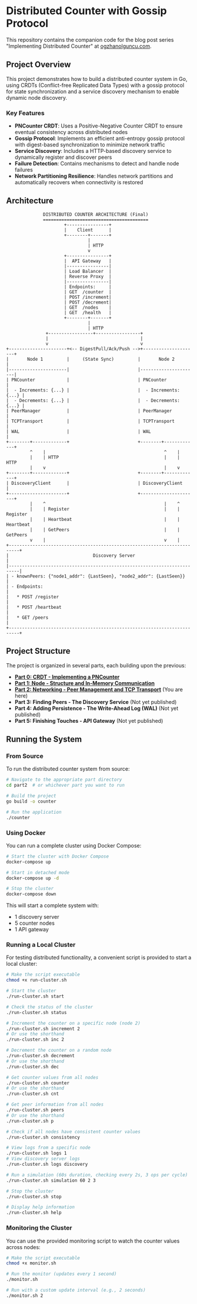 # Distributed Counter with Gossip Protocol

This repository contains the companion code for the blog post series "Implementing Distributed Counter" at [ogzhanolguncu.com](https://ogzhanolguncu.com/blog/implementing-distributed-counter-part-0/).

## Project Overview

This project demonstrates how to build a distributed counter system in Go, using CRDTs (Conflict-free Replicated Data Types) with a gossip protocol for state synchronization and a service discovery mechanism to enable dynamic node discovery.

### Key Features

- **PNCounter CRDT**: Uses a Positive-Negative Counter CRDT to ensure eventual consistency across distributed nodes
- **Gossip Protocol**: Implements an efficient anti-entropy gossip protocol with digest-based synchronization to minimize network traffic
- **Service Discovery**: Includes a HTTP-based discovery service to dynamically register and discover peers
- **Failure Detection**: Contains mechanisms to detect and handle node failures
- **Network Partitioning Resilience**: Handles network partitions and automatically recovers when connectivity is restored

## Architecture

```
              DISTRIBUTED COUNTER ARCHITECTURE (Final)
              ========================================
                      +----------------+
                      |    Client      |
                      +--------+-------+
                               |
                               | HTTP
                               v
                      +----------------+
                      |  API Gateway   |
                      |----------------|
                      | Load Balancer  |
                      | Reverse Proxy  |
                      |----------------|
                      | Endpoints:     |
                      | GET  /counter  |
                      | POST /increment|
                      | POST /decrement|
                      | GET  /nodes    |
                      | GET  /health   |
                      +--------+-------+
                               |
                               | HTTP
               +-----------------+-----------------+
               |                                   |
               v                                   v
+----------------------+<-- DigestPull/Ack/Push -->+---------------------+
|       Node 1         |     (State Sync)         |       Node 2         |
|----------------------|                          |----------------------|
| PNCounter            |                          | PNCounter            |
|  - Increments: {...} |                          |  - Increments: {...} |
|  - Decrements: {...} |                          |  - Decrements: {...} |
| PeerManager          |                          | PeerManager          |
| TCPTransport         |                          | TCPTransport         |
| WAL                  |                          | WAL                  |
+--------+-------------+                          +--------+-------------+
         ^    |                                             ^    |
         |    | HTTP                                        |    | HTTP
         |    v                                             |    v
+--------+-------------+                          +--------+-------------+
| DiscoveryClient      |                          | DiscoveryClient      |
+----------------------+                          +----------------------+
         |    ^                                             |    ^
         |    | Register                                    |    | Register
         |    | Heartbeat                                   |    | Heartbeat
         |    | GetPeers                                    |    | GetPeers
         v    |                                             v    |
+--------------------------------------------------------------------------+
|                                Discovery Server                          |
|--------------------------------------------------------------------------|
| - knownPeers: {"node1_addr": {LastSeen}, "node2_addr": {LastSeen}}       |
| - Endpoints:                                                             |
|   * POST /register                                                       |
|   * POST /heartbeat                                                      |
|   * GET /peers                                                           |
+--------------------------------------------------------------------------+
```

## Project Structure

The project is organized in several parts, each building upon the previous:

- **[Part 0: CRDT - Implementing a PNCounter](https://ogzhanolguncu.com/blog/implementing-distributed-counter-part-0/)**
- **[Part 1: Node - Structure and In-Memory Communication](https://ogzhanolguncu.com/blog/implementing-distributed-counter-part-1/)**
- **[Part 2: Networking - Peer Management and TCP Transport](https://ogzhanolguncu.com/blog/implementing-distributed-counter-part-2/)** (You are here)
- **Part 3: Finding Peers - The Discovery Service** (Not yet published)
- **Part 4: Adding Persistence - The Write-Ahead Log (WAL)** (Not yet published)
- **Part 5: Finishing Touches - API Gateway** (Not yet published)

## Running the System

### From Source

To run the distributed counter system from source:

```bash
# Navigate to the appropriate part directory
cd part2  # or whichever part you want to run

# Build the project
go build -o counter

# Run the application
./counter
```

### Using Docker

You can run a complete cluster using Docker Compose:

```bash
# Start the cluster with Docker Compose
docker-compose up

# Start in detached mode
docker-compose up -d

# Stop the cluster
docker-compose down
```

This will start a complete system with:

- 1 discovery server
- 5 counter nodes
- 1 API gateway

### Running a Local Cluster

For testing distributed functionality, a convenient script is provided to start a local cluster:

```bash
# Make the script executable
chmod +x run-cluster.sh

# Start the cluster
./run-cluster.sh start

# Check the status of the cluster
./run-cluster.sh status

# Increment the counter on a specific node (node 2)
./run-cluster.sh increment 2
# Or use the shorthand
./run-cluster.sh inc 2

# Decrement the counter on a random node
./run-cluster.sh decrement
# Or use the shorthand
./run-cluster.sh dec

# Get counter values from all nodes
./run-cluster.sh counter
# Or use the shorthand
./run-cluster.sh cnt

# Get peer information from all nodes
./run-cluster.sh peers
# Or use the shorthand
./run-cluster.sh p

# Check if all nodes have consistent counter values
./run-cluster.sh consistency

# View logs from a specific node
./run-cluster.sh logs 1
# View discovery server logs
./run-cluster.sh logs discovery

# Run a simulation (60s duration, checking every 2s, 3 ops per cycle)
./run-cluster.sh simulation 60 2 3

# Stop the cluster
./run-cluster.sh stop

# Display help information
./run-cluster.sh help
```

### Monitoring the Cluster

You can use the provided monitoring script to watch the counter values across nodes:

```bash
# Make the script executable
chmod +x monitor.sh

# Run the monitor (updates every 1 second)
./monitor.sh

# Run with a custom update interval (e.g., 2 seconds)
./monitor.sh 2
```
